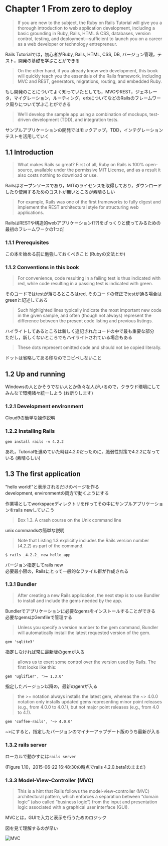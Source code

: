 # Chapter 1 From zero to deploy

> If you are new to the subject, the Ruby on Rails Tutorial will give you a thorough introduction to web application development, including a basic grounding in Ruby, Rails, HTML & CSS, databases, version control, testing, and deployment—sufficient to launch you on a career as a web developer or technology entrepreneur.

Rails Tutorialでは，初心者がRuby, Rails, HTML, CSS, DB, バージョン管理，テスト，開発の基礎を学ぶことができる

> On the other hand, if you already know web development, this book will quickly teach you the essentials of the Rails framework, including MVC and REST, generators, migrations, routing, and embedded Ruby.

もし開発のことについてよく知っていたとしても，MVCやREST，ジェネレータ，マイグレーション，ルーティング，erbについてなどのRailsのフレームワーク周りについて学ぶことができる

> We’ll develop the sample app using a combination of mockups, test-driven development (TDD), and integration tests.

サンプルアプリケーションの開発ではモックアップ，TDD，インテグレーションテストを活用していく

## 1.1 Introduction

> What makes Rails so great? First of all, Ruby on Rails is 100% open-source, available under the permissive MIT License, and as a result it also costs nothing to download or use.

Railsはオープンソースであり，MITのライセンスを取得しており，ダウンロードしたり使用するためのコストが無いところが素晴らしい

> For example, Rails was one of the first frameworks to fully digest and implement the REST architectural style for structuring web applications.

RailsはRESTや構造的webアプリケーション(??)をざっくりと使ってみるための最初のフレームワークの1つだ

### 1.1.1 Prerequisites

この本を始める前に勉強しておくべきこと (Rubyの文法とか)

### 1.1.2 Conventions in this book

> For convenience, code resulting in a failing test is thus indicated with red, while code resulting in a passing test is indicated with green.

そのコードではtestが落ちるところはred, そのコードの修正でtestが通る場合はgreenと記述してある

> Such highlighted lines typically indicate the most important new code in the given sample, and often (though not always) represent the difference between the present code listing and previous listings.

ハイライトしてあるところは新しく追記されたコードの中で最も重要な部分  
ただし，新しくないところでもハイライトされている場合もある

> These dots represent omitted code and should not be copied literally.

ドットは省略してある印なのでコピペしないこと

## 1.2 Up and running

Windowsの人とかそうでない人とか色々な人がいるので，クラウド環境にしてみんなで環境諸々統一しよう (お断りします)

### 1.2.1 Development environment

Cloud9の簡単な操作説明

### 1.2.2 Installing Rails

```gem install rails -v 4.2.2```

あれ，Tutorialを進めていた時は4.2.0だったのに，脆弱性対策で4.2.2になっている (素晴らしい)

## 1.3 The first application

"hello world!"と表示されるだけのページを作る  
development, environmentの両方で動くようにする

作業場としてworkspaceディレクトリを作ってその中にサンプルアプリケーションをrails newしていこう

> Box 1.3. A crash course on the Unix command line

unix commandsの簡単な説明

> Note that Listing 1.3 explicitly includes the Rails version number (_4.2.2_) as part of the command. 

```$ rails _4.2.2_ new hello_app```

バージョン指定してrails new  
必要最小限の，Railsにとって一般的なファイル群が作成される

### 1.3.1 Bundler

> After creating a new Rails application, the next step is to use Bundler to install and include the gems needed by the app.

Bundlerでアプリケーションに必要なgemsをインストールすることができる  
必要なgemsはGemfileで管理する

> Unless you specify a version number to the gem command, Bundler will automatically install the latest requested version of the gem.

```gem 'sqlite3'```

指定しなければ常に最新版のgemが入る

> allows us to exert some control over the version used by Rails. The first looks like this:

```gem 'uglifier', '>= 1.3.0'```

指定したバージョン以降の，最新のgemが入る

> the >= notation always installs the latest gem, whereas the ~> 4.0.0 notation only installs updated gems representing minor point releases (e.g., from 4.0.0 to 4.0.1), but not major point releases (e.g., from 4.0 to 4.1).

```gem 'coffee-rails', '~> 4.0.0'```

~>にすると，指定したバージョンのマイナーアップデート版のうち最新が入る

### 1.3.2 rails server

ローカルで動かすには```rails server```

(Figure 1.10，2015-06-22 16:48:30の時点でrails 4.2.0.beta1のままだ)

### 1.3.3 Model-View-Controller (MVC)

> This is a hint that Rails follows the model-view-controller (MVC) architectural pattern, which enforces a separation between “domain logic” (also called “business logic”) from the input and presentation logic associated with a graphical user interface (GUI).

MVCとは，GUIで入力と表示を行うためのロジック

図を見て理解するのが早い

![MVC](https://softcover.s3.amazonaws.com/636/ruby_on_rails_tutorial_3rd_edition/images/figures/mvc_schematic.png)

